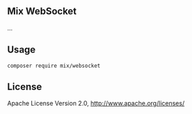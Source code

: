 ## Mix WebSocket

...

## Usage

```
composer require mix/websocket
```

## License

Apache License Version 2.0, http://www.apache.org/licenses/
